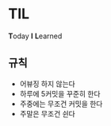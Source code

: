 # TIL
**T**oday **I** **L**earned

## 규칙
- 어뷰징 하지 않는다
- 하루에 5커밋을 꾸준히 한다
- 주중에는 무조건 커밋을 한다
- 주말은 무조건 쉰다
